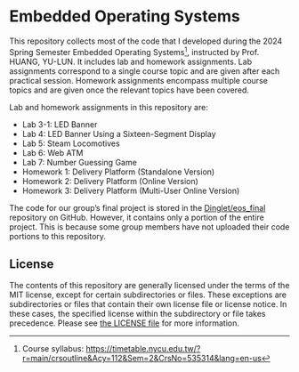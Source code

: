 # Embedded Operating Systems

This repository collects most of the code that I developed during the 2024 Spring Semester Embedded Operating Systems[^syllabus], instructed by Prof. HUANG, YU-LUN. It includes lab and homework assignments. Lab assignments correspond to a single course topic and are given after each practical session. Homework assignments encompass multiple course topics and are given once the relevant topics have been covered.

[^syllabus]: Course syllabus: <https://timetable.nycu.edu.tw/?r=main/crsoutline&Acy=112&Sem=2&CrsNo=535314&lang=en-us>

Lab and homework assignments in this repository are:

- Lab 3-1: LED Banner
- Lab 4: LED Banner Using a Sixteen-Segment Display
- Lab 5: Steam Locomotives
- Lab 6: Web ATM
- Lab 7: Number Guessing Game
- Homework 1: Delivery Platform (Standalone Version)
- Homework 2: Delivery Platform (Online Version)
- Homework 3: Delivery Platform (Multi-User Online Version)

The code for our group’s final project is stored in the [Dinglet/eos_final](https://github.com/Dinglet/eos_final) repository on GitHub. However, it contains only a portion of the entire project. This is because some group members have not uploaded their code portions to this repository.

## License

The contents of this repository are generally licensed under the terms of the MIT license, except for certain subdirectories or files. These exceptions are subdirectories or files that contain their own license file or license notice. In these cases, the specified license within the subdirectory or file takes precedence. Please see [the LICENSE file](./LICENSE.md) for more information.
